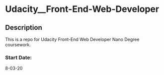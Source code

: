 # Udacity__Front-End-Web-Developer

## Description
This is a repo for Udacity Front-End Web Developer Nano 
Degree coursework.

### Start Date:
8-03-20
